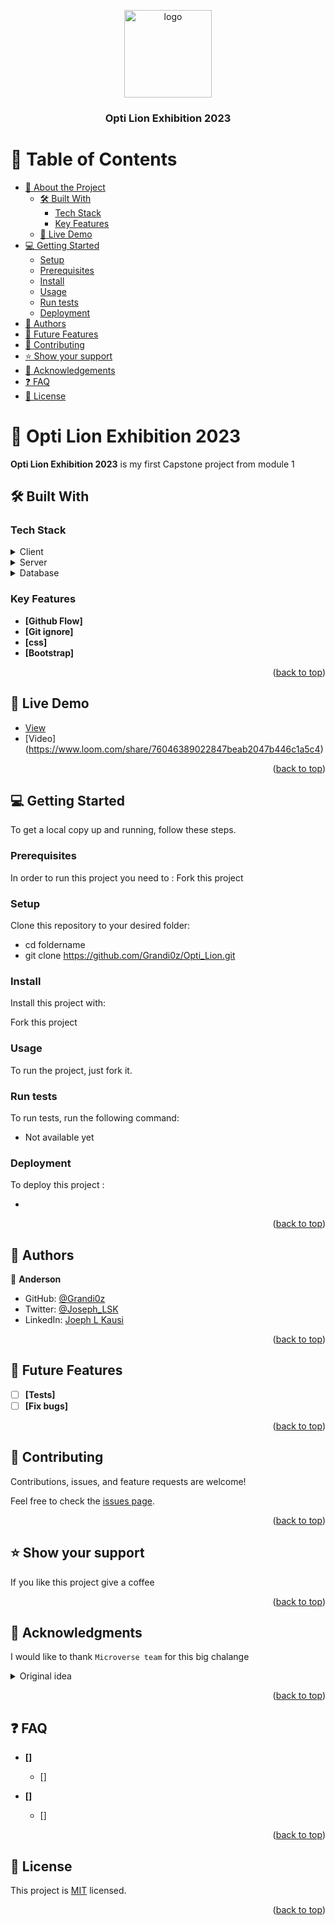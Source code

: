<a name="readme-top"></a>


<div align="center">

  <img src="assets/images/logo.png" alt="logo" width="140"  height="auto" />
  <br/>

  <h3><b>Opti Lion Exhibition 2023</b></h3>

</div>


# 📗 Table of Contents

- [📖 About the Project](#about-project)
  - [🛠 Built With](#built-with)
    - [Tech Stack](#tech-stack)
    - [Key Features](#key-features)
  - [🚀 Live Demo](#live-demo)
- [💻 Getting Started](#getting-started)
  - [Setup](#setup)
  - [Prerequisites](#prerequisites)
  - [Install](#install)
  - [Usage](#usage)
  - [Run tests](#run-tests)
  - [Deployment](#triangular_flag_on_post-deployment)
- [👥 Authors](#authors)
- [🔭 Future Features](#future-features)
- [🤝 Contributing](#contributing)
- [⭐️ Show your support](#support)
- [🙏 Acknowledgements](#acknowledgements)
- [❓ FAQ](#faq)
- [📝 License](#license)


# 📖 Opti Lion Exhibition 2023 <a name="about-project"></a>

**Opti Lion Exhibition 2023** is my first Capstone project from module 1

## 🛠 Built With <a name="built-with"></a>

### Tech Stack <a name="tech-stack"></a>

<details>
  <summary>Client</summary>
  <ul>
    <li><a href="https://developer.mozilla.org/en/docs/Web/HTML">HTML</a></li>
    <li><a href="https://developer.mozilla.org/en/docs/Web/CSS">CSS</a></li>
    <li><a href="https://developer.mozilla.org/es/docs/Web/JavaScript">Javascript</a></li>
  </ul>
</details>

<details>
  <summary>Server</summary>
  <ul>
    <li><a href="#">In the next version</a></li>
  </ul>
</details>

<details>
<summary>Database</summary>
  <ul>
    <li><a href="#">In the next version</a></li>
  </ul>
</details>



### Key Features <a name="key-features"></a>

- **[Github Flow]**
- **[Git ignore]**
- **[css]**
- **[Bootstrap]**

<p align="right">(<a href="#readme-top">back to top</a>)</p>



## 🚀 Live Demo <a name="live-demo"></a>

- [View](https://grandi0z.github.io/opti_lion/)
- [Video] (https://www.loom.com/share/76046389022847beab2047b446c1a5c4)

<p align="right">(<a href="#readme-top">back to top</a>)</p>


## 💻 Getting Started <a name="getting-started"></a>

To get a local copy up and running, follow these steps.

### Prerequisites

In order to run this project you need to :
Fork this project

### Setup

Clone this repository to your desired folder:

- cd foldername
- git clone https://github.com/Grandi0z/Opti_Lion.git

### Install

Install this project with:

Fork this project

### Usage

To run the project, just fork it.


### Run tests

To run tests, run the following command:

- Not available yet

### Deployment

To deploy this project :

- 

<p align="right">(<a href="#readme-top">back to top</a>)</p>

<!-- AUTHORS -->

## 👥 Authors <a name="authors"></a>

👤 **Anderson**

- GitHub: [@Grandi0z](https://github.com/Grandi0z)
- Twitter: [@Joseph_LSK](https://twitter.com/Joseph_LSK)
- LinkedIn: [Joeph L Kausi](https://linkedin.com/in/Joeph_l_Kausi)


<p align="right">(<a href="#readme-top">back to top</a>)</p>



## 🔭 Future Features <a name="future-features"></a>

- [ ] **[Tests]**
- [ ] **[Fix bugs]**

<p align="right">(<a href="#readme-top">back to top</a>)</p>



## 🤝 Contributing <a name="contributing"></a>

Contributions, issues, and feature requests are welcome!

Feel free to check the [issues page](https://github.com/Grandi0z/Opti_Lion/issues).

<p align="right">(<a href="#readme-top">back to top</a>)</p>



## ⭐️ Show your support <a name="support"></a>

If you like this project give a coffee

<p align="right">(<a href="#readme-top">back to top</a>)</p>



## 🙏 Acknowledgments <a name="acknowledgements"></a>
I would like to thank `Microverse team` for this big chalange

<details>
  <summary>Original idea</summary>
  <ul>
    <li><a href="https://www.behance.net/adagio07">Cindy Shin in Behance.</a></li>
  </ul>
</details>

<p align="right">(<a href="#readme-top">back to top</a>)</p>


## ❓ FAQ <a name="faq"></a>

- **[]**

  - []

- **[]**

  - []

<p align="right">(<a href="#readme-top">back to top</a>)</p>



## 📝 License <a name="license"></a>

This project is [MIT](./LICENSE) licensed.

<p align="right">(<a href="#readme-top">back to top</a>)</p>